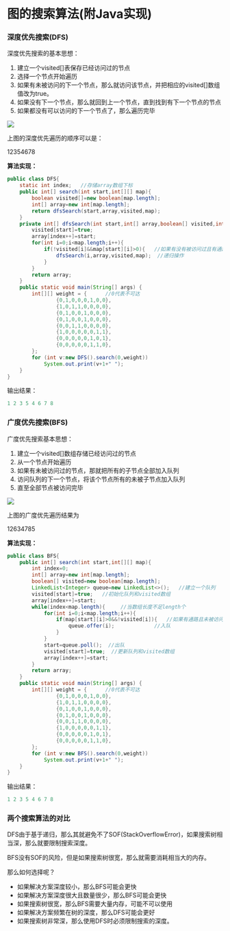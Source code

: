 # 图的搜索算法(附Java实现)

### 深度优先搜索(DFS)

深度优先搜索的基本思想：

1. 建立一个visited[]表保存已经访问过的节点
2. 选择一个节点开始遍历
3. 如果有未被访问的下一个节点，那么就访问该节点，并把相应的visited[]数组值改为true。
4. 如果没有下一个节点，那么就回到上一个节点，直到找到有下一个节点的节点
5. 如果都没有可以访问的下一个节点了，那么遍历完毕

![](http://www.theaze.cn/wp-content/uploads/2019/04/广度优先遍历.png)

上图的深度优先遍历的顺序可以是：

12354678

**算法实现：**

```java
public class DFS{
    static int index;   //存储array数组下标
    public int[] search(int start,int[][] map){
        boolean visited[]=new boolean[map.length];
        int[] array=new int[map.length];
        return dfsSearch(start,array,visited,map);
    }
    private int[] dfsSearch(int start,int[] array,boolean[] visited,int[][] map){
        visited[start]=true;
        array[index++]=start;
        for(int i=0;i<map.length;i++){
            if(!visited[i]&&map[start][i]>0){	//如果有没有被访问过且有通路
                dfsSearch(i,array,visited,map);  //递归操作
            }
        }
        return array;
    }
    public static void main(String[] args) {
        int[][] weight = {      //0代表不可达
                {0,1,0,0,0,1,0,0},
                {1,0,1,1,0,0,0,0},
                {0,1,0,0,1,0,0,0},
                {0,1,0,0,1,0,0,0},
                {0,0,1,1,0,0,0,0},
                {1,0,0,0,0,0,1,1},
                {0,0,0,0,0,1,0,1},
                {0,0,0,0,0,1,1,0},
        };
        for (int v:new DFS().search(0,weight))
            System.out.print(v+1+" ");
    }
}
```

输出结果：

```java
1 2 3 5 4 6 7 8 
```

### 广度优先搜索(BFS)

广度优先搜索基本思想：

1. 建立一个visited[]数组存储已经访问过的节点
2. 从一个节点开始遍历
3. 如果有未被访问过的节点，那就把所有的子节点全部加入队列
4. 访问队列的下一个节点，将该个节点所有的未被子节点加入队列
5. 直至全部节点被访问完毕

![](http://www.theaze.cn/wp-content/uploads/2019/04/广度优先遍历.png)

上图的广度优先遍历结果为

12634785

**算法实现：**

```java
public class BFS{
    public int[] search(int start,int[][] map){
        int index=0;
        int[] array=new int[map.length];
        boolean[] visited=new boolean[map.length];
        LinkedList<Integer> queue=new LinkedList<>();   //建立一个队列
        visited[start]=true;   //初始化队列和visited数组
        array[index++]=start;
        while(index<map.length){     //当数组长度不足length个
            for(int i=0;i<map.length;i++){
                if(map[start][i]>0&&!visited[i]){   //如果有通路且未被访问
                    queue.offer(i);             //入队
                }
            }
            start=queue.poll();  //出队
            visited[start]=true;  //更新队列和visited数组
            array[index++]=start;
        }
        return array;
    }
    public static void main(String[] args) {
        int[][] weight = {      //0代表不可达
                {0,1,0,0,0,1,0,0},
                {1,0,1,1,0,0,0,0},
                {0,1,0,0,1,0,0,0},
                {0,1,0,0,1,0,0,0},
                {0,0,1,1,0,0,0,0},
                {1,0,0,0,0,0,1,1},
                {0,0,0,0,0,1,0,1},
                {0,0,0,0,0,1,1,0},
        };
        for (int v:new BFS().search(0,weight))
            System.out.print(v+1+" ");
    }
}
```

输出结果：

```java
1 2 3 5 4 6 7 8 
```

### 两个搜索算法的对比

DFS由于基于递归，那么其就避免不了SOF(StackOverflowError)，如果搜索树相当深，那么就要限制搜索深度。

BFS没有SOF的风险，但是如果搜索树很宽，那么就需要消耗相当大的内存。

那么如何选择呢？

- 如果解决方案深度较小，那么BFS可能会更快
- 如果解决方案深度很大且数量很少，那么BFS可能会更快
- 如果搜索树很宽，那么BFS需要大量内存，可能不可以使用
- 如果解决方案频繁在树的深度，那么DFS可能会更好
- 如果搜索树非常深，那么使用DFS时必须限制搜索的深度。